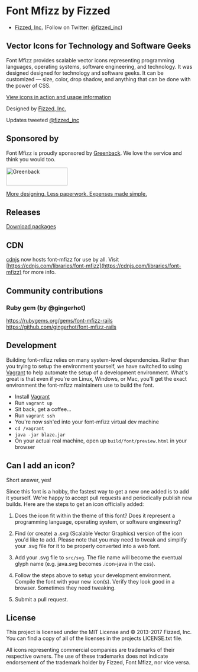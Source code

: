 Font Mfizz by Fizzed
=======================================

 - [Fizzed, Inc.](http://fizzed.com) (Follow on Twitter: [@fizzed_inc](http://twitter.com/fizzed_inc))

## Vector Icons for Technology and Software Geeks

Font Mfizz provides scalable vector icons representing programming languages,
operating systems, software engineering, and technology. It was designed designed
for technology and software geeks. It can be customized — size, color, drop shadow,
and anything that can be done with the power of CSS.

[View icons in action and usage information](http://fizzed.com/oss/font-mfizz)

Designed by [Fizzed, Inc.](http://fizzed.com/)

Updates tweeted [@fizzed_inc](http://twitter.com/fizzed_inc)

## Sponsored by

Font Mfizz is proudly sponsored by <a href="https://www.greenback.com">Greenback</a>.  We love the service and think you would too.

<a href="https://www.greenback.com" title="Greenback - Expenses made simple"><img src="https://www.greenback.com/assets/images/logo-greenback.png" height="48" width="166" alt="Greenback"></a>

<a href="https://www.greenback.com" title="Greenback - Expenses made simple">More designing. Less paperwork. Expenses made simple.</a>

## Releases

[Download packages](https://github.com/fizzed/font-mfizz/releases)

## CDN

[cdnjs](https://cdnjs.com) now hosts font-mfizz for use by all. Visit [https://cdnjs.com/libraries/font-mfizz](https://cdnjs.com/libraries/font-mfizz) for more info.

## Community contributions

### Ruby gem (by @gingerhot)
https://rubygems.org/gems/font-mfizz-rails
https://github.com/gingerhot/font-mfizz-rails

## Development

Building font-mfizz relies on many system-level dependencies.  Rather than you
trying to setup the environment yourself, we have switched to using
[Vagrant](https://www.vagrantup.com/) to help automate the setup of a development environment.
What's great is that even if you're on Linux, Windows, or Mac, you'll get the exact
environment the font-mfizz maintainers use to build the font.

 * Install [Vagrant](https://www.vagrantup.com/)
 * Run `vagrant up`
 * Sit back, get a coffee...
 * Run `vagrant ssh`
 * You're now ssh'ed into your font-mfizz virtual dev machine
 * `cd /vagrant`
 * `java -jar blaze.jar`
 * On your actual real machine, open up `build/font/preview.html` in your browser

## Can I add an icon?

Short answer, yes!

Since this font is a hobby, the fastest way to get a new one added is to add it
yourself.  We're happy to accept pull requests and periodically publish new builds. 
Here are the steps to get an icon officially added:

1. Does the icon fit within the theme of this font?  Does it represent a programming language,
operating system, or software engineering?

2. Find (or create) a .svg (Scalable Vector Graphics) version of the icon you'd like to add.
Please note that you may need to tweak and simplify your .svg file for it to be properly
converted into a web font.

3. Add your .svg file to `src/svg`. The file name will become the eventual glyph name (e.g. java.svg
becomes .icon-java in the css).

4. Follow the steps above to setup your development environment.  Compile the font with your
   new icon(s).  Verify they look good in a browser.  Sometimes they need tweaking.

5. Submit a pull request.

## License

This project is licensed under the MIT License and © 2013-2017 Fizzed, Inc. You can find a copy of
all of the licenses in the projects LICENSE.txt file.

All icons representing commercial companies are trademarks of their respective owners. The use of
these trademarks does not indicate endorsement of the trademark holder by Fizzed, Font Mfizz, nor
vice versa.
